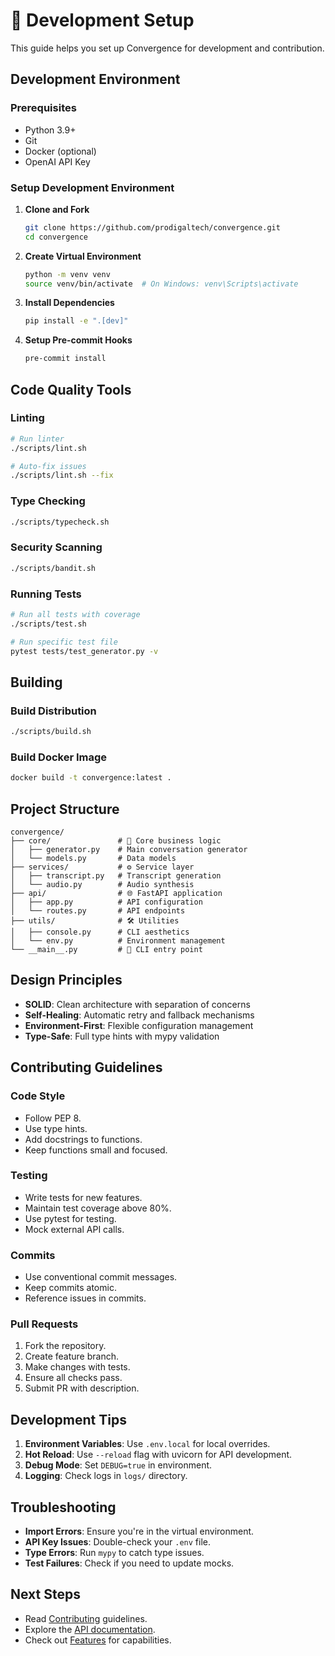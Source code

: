 # 🧪 Development Setup

This guide helps you set up Convergence for development and contribution.

## Development Environment

### Prerequisites

- Python 3.9+
- Git
- Docker (optional)
- OpenAI API Key

### Setup Development Environment

1. **Clone and Fork**
   ```bash
   git clone https://github.com/prodigaltech/convergence.git
   cd convergence
   ```

2. **Create Virtual Environment**
   ```bash
   python -m venv venv
   source venv/bin/activate  # On Windows: venv\Scripts\activate
   ```

3. **Install Dependencies**
   ```bash
   pip install -e ".[dev]"
   ```

4. **Setup Pre-commit Hooks**
   ```bash
   pre-commit install
   ```

## Code Quality Tools

### Linting

```bash
# Run linter
./scripts/lint.sh

# Auto-fix issues
./scripts/lint.sh --fix
```

### Type Checking

```bash
./scripts/typecheck.sh
```

### Security Scanning

```bash
./scripts/bandit.sh
```

### Running Tests

```bash
# Run all tests with coverage
./scripts/test.sh

# Run specific test file
pytest tests/test_generator.py -v
```

## Building

### Build Distribution

```bash
./scripts/build.sh
```

### Build Docker Image

```bash
docker build -t convergence:latest .
```

## Project Structure

```
convergence/
├── core/               # 🧠 Core business logic
│   ├── generator.py    # Main conversation generator
│   └── models.py       # Data models
├── services/           # ⚙️ Service layer
│   ├── transcript.py   # Transcript generation
│   └── audio.py        # Audio synthesis
├── api/                # 🌐 FastAPI application
│   ├── app.py          # API configuration
│   └── routes.py       # API endpoints
├── utils/              # 🛠️ Utilities
│   ├── console.py      # CLI aesthetics
│   └── env.py          # Environment management
└── __main__.py         # 🚀 CLI entry point
```

## Design Principles

- **SOLID**: Clean architecture with separation of concerns
- **Self-Healing**: Automatic retry and fallback mechanisms
- **Environment-First**: Flexible configuration management
- **Type-Safe**: Full type hints with mypy validation

## Contributing Guidelines

### Code Style

- Follow PEP 8.
- Use type hints.
- Add docstrings to functions.
- Keep functions small and focused.

### Testing

- Write tests for new features.
- Maintain test coverage above 80%.
- Use pytest for testing.
- Mock external API calls.

### Commits

- Use conventional commit messages.
- Keep commits atomic.
- Reference issues in commits.

### Pull Requests

1. Fork the repository.
2. Create feature branch.
3. Make changes with tests.
4. Ensure all checks pass.
5. Submit PR with description.

## Development Tips

1. **Environment Variables**: Use `.env.local` for local overrides.
2. **Hot Reload**: Use `--reload` flag with uvicorn for API development.
3. **Debug Mode**: Set `DEBUG=true` in environment.
4. **Logging**: Check logs in `logs/` directory.

## Troubleshooting

- **Import Errors**: Ensure you're in the virtual environment.
- **API Key Issues**: Double-check your `.env` file.
- **Type Errors**: Run `mypy` to catch type issues.
- **Test Failures**: Check if you need to update mocks.

## Next Steps

- Read [Contributing](CONTRIBUTIONS) guidelines.
- Explore the [API documentation](API_USAGE).
- Check out [Features](FEATURES) for capabilities.